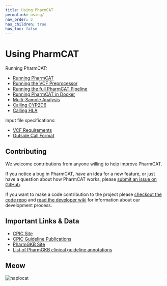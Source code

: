 ```yaml
---
title: Using PharmCAT
permalink: using/
nav_order: 3
has_children: true
has_toc: false
---
```

# Using PharmCAT

Running PharmCAT:

* [Running PharmCAT](Running-PharmCAT)
* [Running the VCF Preprocessor](VCF-Preprocessor)
* [Running the full PharmCAT Pipeline](Running-PharmCAT-Pipeline)
* [Running PharmCAT in Docker](PharmCAT-in-Docker)
* [Multi-Sample Analysis](Multi-Sample-Analysis)
* [Calling CYP2D6](Calling-CYP2D6)
* [Calling HLA](Calling-HLA)

Input file specifications:

* [VCF Requirements](VCF-Requirements)
* [Outside Call Format](Outside-Call-Format)
 

## Contributing

We welcome contributions from anyone willing to help improve PharmCAT.

If you notice a bug in PharmCAT, have an idea for a new feature, or just have a question about how PharmCAT works,
please [submit an issue on GitHub](https://github.com/PharmGKB/PharmCAT/issues).

If you want to make a code contribution to the project please [checkout the code repo](https://github.com/PharmGKB/PharmCAT) and 
[read the developer wiki](https://github.com/PharmGKB/PharmCAT/wiki) for information about our development process.


## Important Links & Data

* [CPIC Site](https://cpicpgx.org)
* [CPIC Guideline Publications](https://cpicpgx.org/publications/)
* [PharmGKB Site](https://www.pharmgkb.org)
* [List of PharmGKB clinical guideline annotations](https://www.pharmgkb.org/guidelineAnnotations)


## Meow

![haplocat](/images/haplocat.png)
